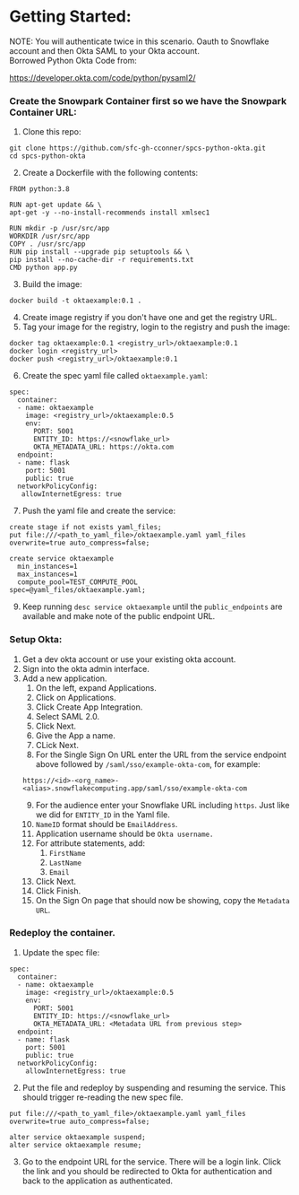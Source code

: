 # Getting Started:
  
NOTE: You will authenticate twice in this scenario.  Oauth to Snowflake account and then Okta SAML to your Okta account.  
Borrowed Python Okta Code from:  
  
https://developer.okta.com/code/python/pysaml2/

### Create the Snowpark Container first so we have the Snowpark Container URL:

1. Clone this repo:
```shell
git clone https://github.com/sfc-gh-cconner/spcs-python-okta.git
cd spcs-python-okta
```
2. Create a Dockerfile with the following contents:
```shell
FROM python:3.8

RUN apt-get update && \
apt-get -y --no-install-recommends install xmlsec1

RUN mkdir -p /usr/src/app
WORKDIR /usr/src/app
COPY . /usr/src/app
RUN pip install --upgrade pip setuptools && \
pip install --no-cache-dir -r requirements.txt
CMD python app.py
```
3. Build the image:
```shell
docker build -t oktaexample:0.1 .
```
4. Create image registry if you don't have one and get the registry URL.
5. Tag your image for the registry, login to the registry and push the image:
```shell
docker tag oktaexample:0.1 <registry_url>/oktaexample:0.1
docker login <registry_url>
docker push <registry_url>/oktaexample:0.1
```
6. Create the spec yaml file called `oktaexample.yaml`:
```shell
spec:
  container:
  - name: oktaexample
    image: <registry_url>/oktaexample:0.5
    env:
      PORT: 5001
      ENTITY_ID: https://<snowflake_url>
      OKTA_METADATA_URL: https://okta.com
  endpoint:
  - name: flask
    port: 5001
    public: true
  networkPolicyConfig:
   allowInternetEgress: true
```
7. Push the yaml file and create the service:
```shell
create stage if not exists yaml_files;
put file:///<path_to_yaml_file>/oktaexample.yaml yaml_files overwrite=true auto_compress=false;
   
create service oktaexample
  min_instances=1
  max_instances=1
  compute_pool=TEST_COMPUTE_POOL
spec=@yaml_files/oktaexample.yaml;
```
9. Keep running `desc service oktaexample` until the `public_endpoints` are available and make note of the public endpoint URL.

### Setup Okta:
1. Get a dev okta account or use your existing okta account.
2. Sign into the okta admin interface.
3. Add a new application.
    1. On the left, expand Applications.
    2. Click on Applications.
    3. Click Create App Integration.
    4. Select SAML 2.0.
    5. Click Next.
    6. Give the App a name.
    7. CLick Next.
    8. For the Single Sign On URL enter the URL from the service endpoint above followed by `/saml/sso/example-okta-com`, for example:
    ```shell
    https://<id>-<org_name>-<alias>.snowflakecomputing.app/saml/sso/example-okta-com
    ```
    9. For the audience enter your Snowflake URL including `https`.  Just like we did for `ENTITY_ID` in the Yaml file. 
   10. `NameID` format should be `EmailAddress`.
   11. Application username should be `Okta username.`
   12. For attribute statements, add:
       1. `FirstName`
       2. `LastName`
       3. `Email`
   13. Click Next.
   14. Click Finish.
   15. On the Sign On page that should now be showing, copy the `Metadata URL`.

### Redeploy the container.
1. Update the spec file:
```shell
spec:
  container:
  - name: oktaexample
    image: <registry_url>/oktaexample:0.5
    env:
      PORT: 5001
      ENTITY_ID: https://<snowflake_url>
      OKTA_METADATA_URL: <Metadata URL from previous step>
  endpoint:
  - name: flask
    port: 5001
    public: true
  networkPolicyConfig:
    allowInternetEgress: true
```
2. Put the file and redeploy by suspending and resuming the service.  This should trigger re-reading the new spec file.
```shell
put file:///<path_to_yaml_file>/oktaexample.yaml yaml_files overwrite=true auto_compress=false;

alter service oktaexample suspend;
alter service oktaexample resume;
```
3. Go to the endpoint URL for the service.  There will be a login link.  Click the link and you should be redirected to Okta for authentication and back to the application as authenticated.
